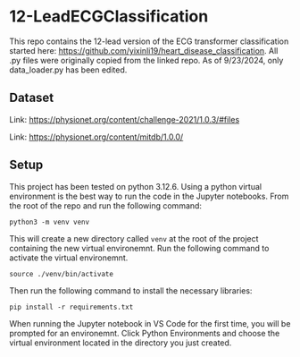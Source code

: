 # 12-LeadECGClassification

This repo contains the 12-lead version of the ECG transformer classification started here: https://github.com/yixinli19/heart_disease_classification. All .py files were originally copied from the linked repo. As of 9/23/2024, only data_loader.py has been edited.

## Dataset

Link: https://physionet.org/content/challenge-2021/1.0.3/#files

Link: https://physionet.org/content/mitdb/1.0.0/

## Setup

This project has been tested on python 3.12.6. Using a python virtual environment is the best way to run the code in the Jupyter notebooks. From the root of the repo and run the following command:

```
python3 -m venv venv
```

This will create a new directory called `venv` at the root of the project containing the new virtual environemnt. Run the following command to activate the virtual environemnt.

```
source ./venv/bin/activate
```

Then run the following command to install the necessary libraries:

```
pip install -r requirements.txt
```

When running the Jupyter notebook in VS Code for the first time, you will be prompted for an environemnt. Click Python Environments and choose the virtual environment located in the directory you just created.
